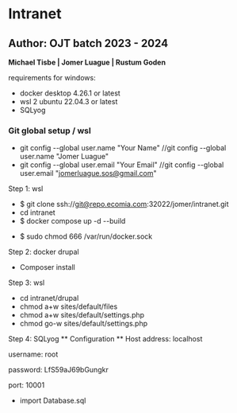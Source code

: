 # Intranet
## Author: OJT batch 2023 - 2024
**Michael Tisbe | Jomer Luague | Rustum Goden**

requirements for windows:
- docker desktop 4.26.1 or latest
- wsl 2 ubuntu 22.04.3 or latest
- SQLyog

### Git global setup / wsl
- git config --global user.name "Your Name"  //git config --global user.name "Jomer Luague" 
- git config --global user.email "Your Email"  //git config --global user.email "jomerluague.sos@gmail.com"

Step 1: wsl
- $ git clone ssh://git@repo.ecomia.com:32022/jomer/intranet.git
- cd intranet
- $ docker compose up -d --build
<!-- if there some errors found during build, run this on wsl -->
- $ sudo chmod 666 /var/run/docker.sock

Step 2: docker drupal
<!-- Install composer on docker drupal -->
<!-- docker drupal terminal - bash -->
- Composer install

Step 3: wsl
- cd intranet/drupal
- chmod a+w sites/default/files
- chmod a+w sites/default/settings.php
- chmod go-w sites/default/settings.php

Step 4: SQLyog
** Configuration **
Host address: localhost


username: root

password: LfS59aJ69bGungkr

port: 10001

- import Database.sql


